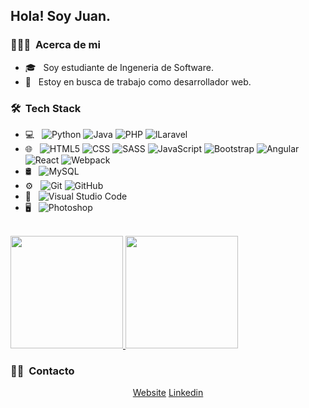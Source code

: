 <h2> Hola! Soy Juan.</h2>

<h3> 👨🏻‍💻 &nbsp;Acerca de mi </h3>

- 🎓 &nbsp; Soy estudiante de Ingeneria de Software.
- 💼 &nbsp; Estoy en busca de trabajo como desarrollador web.

<h3> 🛠 &nbsp;Tech Stack</h3>

- 💻 &nbsp;
  ![Python](https://img.shields.io/badge/-Python-333333?style=flat&logo=python)
  ![Java](https://img.shields.io/badge/-Java-333333?style=flat&logo=Java&logoColor=007396)
  ![PHP](https://img.shields.io/badge/-PHP-333333?style=flat&logo=php)
  ![lLaravel](https://img.shields.io/badge/-Laravel-333333?style=flat&logo=laravel)
- 🌐 &nbsp;
  ![HTML5](https://img.shields.io/badge/-HTML5-333333?style=flat&logo=HTML5)
  ![CSS](https://img.shields.io/badge/-CSS-333333?style=flat&logo=CSS3&logoColor=1572B6)
  ![SASS](https://img.shields.io/badge/-SASS-333333?style=flat&logo=sass)
  ![JavaScript](https://img.shields.io/badge/-JavaScript-333333?style=flat&logo=javascript)
  ![Bootstrap](https://img.shields.io/badge/-Bootstrap-333333?style=flat&logo=bootstrap&logoColor=563D7C)
  ![Angular](https://img.shields.io/badge/-Angular-333333?style=flat&logo=angular)
  ![React](https://img.shields.io/badge/-React-333333?style=flat&logo=react)
  ![Webpack](https://img.shields.io/badge/-Webpack-333333?style=flat&logo=webpack)
- 🛢 &nbsp;
  ![MySQL](https://img.shields.io/badge/-MySQL-333333?style=flat&logo=mysql)
- ⚙️ &nbsp;
  ![Git](https://img.shields.io/badge/-Git-333333?style=flat&logo=git)
  ![GitHub](https://img.shields.io/badge/-GitHub-333333?style=flat&logo=github)
- 🔧 &nbsp;
  ![Visual Studio Code](https://img.shields.io/badge/-Visual%20Studio%20Code-333333?style=flat&logo=visual-studio-code&logoColor=007ACC)
- 🖥 &nbsp;
  ![Photoshop](https://img.shields.io/badge/-Photoshop-333333?style=flat&logo=adobe-photoshop)
<br/>

<a href="https://github.com/juansebastian028">
  <img height="180em" src="https://github-readme-stats.vercel.app/api?username=juansebastian028&theme=buefy&show_icons=true" />
  <img height="180em" src="https://github-readme-stats.vercel.app/api/top-langs/?username=juansebastian028&theme=buefy&layout=compact" />
</a>

<br/>

<h3> 🤝🏻 &nbsp;Contacto </h3>

<p align="center">
<a href="https://juan-sebastian-portfolio.000webhostapp.com/">Website</a>
<a href="https://www.linkedin.com/in/juan-sebasti%C3%A1n-vargas-posada-90b531202 ">Linkedin</a>
</p>

